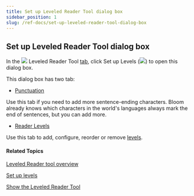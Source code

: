 ```yaml
---
title: Set up Leveled Reader Tool dialog box
sidebar_position: 1
slug: /ref-docs/set-up-leveled-reader-tool-dialog-box
---
```


## Set up Leveled Reader Tool dialog box

In the ![](/ref-docs-assets/images/Tasks/Edit_tasks/Leveled_Reader_Tool/Leveled_Reader_Tool_icon.png) Leveled Reader Tool [tab](../../../Concepts/Tool_Box.md), click Set up Levels (![](/ref-docs-assets/images/Tasks/Edit_tasks/Leveled_Reader_Tool/SetUpLevels.png)) to open this dialog box.

This dialog box has two tab:

-   [Punctuation](Punctuation_tab.md)
    

Use this tab if you need to add more sentence-ending characters. Bloom already knows which characters in the world's languages always mark the end of sentences, but you can add more.

-   [Reader Levels](Reader_Levels_tab.md)
    

Use this tab to add, configure, reorder or remove [levels](../../../Concepts/Level.md).

#### Related Topics

[Leveled Reader tool overview](Leveled_Reader_Tool_overview.md)

[Set up levels](Set_up_Levels.md)

[Show the Leveled Reader Tool](Show_the_Leveled_Reader_Tool.md)